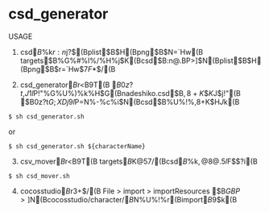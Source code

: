 # csd_generator
USAGE
1. csd$B%U%!%$%k$r:n$j$?$$(Bplist$B$H(Bpng$B$N=`Hw(B
targets$B%G%#%l%/%H%j$K(Bcsd$B:n@.BP>]$N(Bplist$B$H(Bpng$B$r=`Hw$7$F$*$/(B

2. csd_generator$B$r<B9T(B
$B0z?t$,$J$1$l$P!"%G%U%)%k%H$G(Bnadeshiko.csd$B$,8+K\$K$J$j!"(B
$B0z?t$G;XDj$9$l$P$=$N%-%c%i$N(Bcsd$B%U%!%$%k$,8+K\$H$J$k(B
```
$ sh csd_generator.sh
```

or 

```
$ sh csd_generator.sh ${characterName}
```

3. csv_mover$B$r<B9T(B
targets$B%G%#%l%/%H%j$K@5$7$/(Bcsd$B%U%!%$%k$,@8@.$5$l$F$$$?$i(B
```
$ sh csd_mover.sh
```

4. cocosstudio$B$r3+$/(B
File > import > importResources
$B$GBP>]$N(Bcocosstudio/character/$B$N%U%!%$%k$r(Bimport$B$9$k(B
